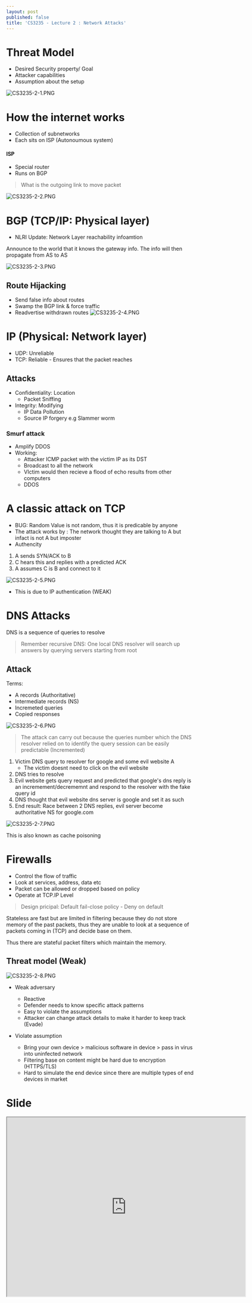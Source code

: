 ```yaml
---
layout: post
published: false
title: 'CS3235 - Lecture 2 : Network Attacks'
---
```

# Threat Model
-  Desired Security property/ Goal
- Attacker capabilities
- Assumption about the setup

![CS3235-2-1.PNG]({{site.baseurl}}/img/CS3235-2-1.PNG)

# How the internet works
- Collection of subnetworks
- Each sits on ISP (Autonoumous system)


#### ISP
- Special router
- Runs on BGP

> What is the outgoing link to move packet

![CS3235-2-2.PNG]({{site.baseurl}}/img/CS3235-2-2.PNG)

# BGP (TCP/IP: Physical layer)
- NLRI Update: Network Layer reachability infoamtion

Announce to the world that it knows the gateway info. The info will then propagate from AS to AS


![CS3235-2-3.PNG]({{site.baseurl}}/img/CS3235-2-3.PNG)

## Route Hijacking
- Send false info about routes
- Swamp the BGP link & force traffic
- Readvertise withdrawn routes
![CS3235-2-4.PNG]({{site.baseurl}}/img/CS3235-2-4.PNG)


# IP (Physical: Network layer)
- UDP: Unreliable
- TCP: Reliable - Ensures that the packet reaches

## Attacks
- Confidentiality: Location
	- Packet Sniffing
- Integrity: Modifying
	- IP Data Pollution
    - Source IP forgery
e.g Slammer worm

### Smurf attack
- Amplify DDOS
- Working:
	- Attacker ICMP packet with the victim IP as its DST
    - Broadcast to all the network
    - VIctim would then recieve a flood of echo results from other computers 
    - DDOS

# A classic attack on TCP
- BUG: Random Value is not random, thus it is predicable by anyone
- The attack works by : The network thought they are talking to A but infact is not A but imposter
- Authencity


1. A sends SYN/ACK to B
2. C hears this and replies with a predicted ACK
3. A assumes C is B and connect to it

![CS3235-2-5.PNG]({{site.baseurl}}/img/CS3235-2-5.PNG)

- This is due to IP authentication (WEAK)

# DNS Attacks

DNS is a sequence of queries to resolve

> Remember recursive DNS: One local DNS resolver will search up answers by querying servers starting from root

## Attack
Terms:
- A records (Authoritative)
- Intermediate records (NS)
- Incremeted queries
- Copied responses

![CS3235-2-6.PNG]({{site.baseurl}}/img/CS3235-2-6.PNG)


> The attack can carry out because the queries number which the DNS resolver relied on to identify the query session can be easily predictable (Incremented)

1. Victim DNS query to resolver for google and some evil website A
	- The victim doesnt need to click on the evil website
2. DNS tries to resolve
3. Evil website gets query request and predicted that google's dns reply is an incremement/decrememnt and respond to the resolver with the fake query id
4. DNS thought that evil website dns server is google and set it as such
5. End result: Race between 2 DNS replies, evil server become authoritative NS for google.com

![CS3235-2-7.PNG]({{site.baseurl}}/img/CS3235-2-7.PNG)


This is also known as cache poisoning


# Firewalls
- Control the flow of traffic
- Look at services, address, data etc
- Packet can be allowed or dropped based on policy
- Operate at TCP.IP Level


> Design pricipal: Default fail-close policy - Deny on default


Stateless are fast but are limited in filtering because they do not store memory of the past packets, thus they are unable to look at a sequence of packets coming in (TCP) and decide base on them.

Thus there are stateful packet filters which maintain the memory.


## Threat model (Weak)

![CS3235-2-8.PNG]({{site.baseurl}}/img/CS3235-2-8.PNG)

- Weak adversary
	- Reactive
    - Defender needs to know specific attack patterns
    - Easy to violate the assumptions
    - Attacker can change attack details to make it harder to keep track (Evade)

- Violate assumption
	- Bring your own device > malicious software in device > pass in virus into uninfected network
    - Filtering base on content might be hard due to encryption (HTTPS/TLS)
    - Hard to simulate the end device since there are multiple types of end devices in market
    
    
    
# Slide
<iframe src="https://drive.google.com/file/d/1BJTghBVw-hTH2GbZPdkzM8dbWUva0dMb/preview" width="640" height="480"></iframe>